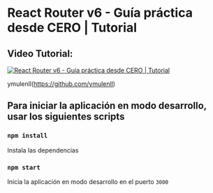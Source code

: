 # React Router v6 - Guía práctica desde CERO | Tutorial

## Video Tutorial:
[![React Router v6 - Guía práctica desde CERO | Tutorial](https://img.youtube.com/vi/KKXFmzr0nKk/0.jpg)](https://www.youtube.com/watch?v=KKXFmzr0nKk "React Router v6 - Guía práctica desde CERO | Tutorial")

ymulenll(https://github.com/ymulenll)

## Para iniciar la aplicación en modo desarrollo, usar los siguientes scripts

### `npm install`
Instala las dependencias
### `npm start`
Inicia la aplicación en modo desarrollo en el puerto `3000`
